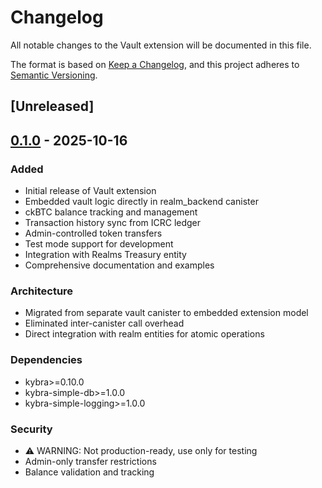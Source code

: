 # Changelog

All notable changes to the Vault extension will be documented in this file.

The format is based on [Keep a Changelog](https://keepachangelog.com/en/1.0.0/),
and this project adheres to [Semantic Versioning](https://semver.org/spec/v2.0.0.html).

## [Unreleased]

## [0.1.0] - 2025-10-16

### Added
- Initial release of Vault extension
- Embedded vault logic directly in realm_backend canister
- ckBTC balance tracking and management
- Transaction history sync from ICRC ledger
- Admin-controlled token transfers
- Test mode support for development
- Integration with Realms Treasury entity
- Comprehensive documentation and examples

### Architecture
- Migrated from separate vault canister to embedded extension model
- Eliminated inter-canister call overhead
- Direct integration with realm entities for atomic operations

### Dependencies
- kybra>=0.10.0
- kybra-simple-db>=1.0.0
- kybra-simple-logging>=1.0.0

### Security
- ⚠️ WARNING: Not production-ready, use only for testing
- Admin-only transfer restrictions
- Balance validation and tracking

[0.1.0]: https://github.com/smart-social-contracts/realms-extension-vault/releases/tag/v0.1.0
